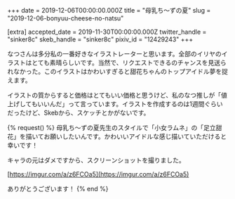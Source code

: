 +++
date = 2019-12-06T00:00:00.000Z
title = "母乳ち～ずの夏"
slug = "2019-12-06-bonyuu-cheese-no-natsu"

[extra]
accepted_date = 2019-11-30T00:00:00.000Z
twitter_handle = "sinker8c"
skeb_handle = "sinker8c"
pixiv_id = "12429243"
+++

なつさんは多分私の一番好きなイラストレーターと思います。全部のイリヤのイラストはとても素晴らしいです。当然で、リクエストできるのチャンスを見送られなかった。このイラストはかわいすぎると甜花ちゃんのトップアイドル夢を捉えます。

イラストの質からすると価格はとてもいい価格と思うけど、私のなつ推しが「値上げしてもいいんだ」って言っています。イラストを作成するのは1週間ぐらいだったけど、Skebから、スケッチとかがないです。

{% request() %}
母乳ち～ずの夏先生のスタイルで「小女ラムネ」の「足立甜花」を描いてお願いしたいんです。かわいいアイドルな感じ描いていただけると幸いです！

キャラの元はダメですから、スクリーンショットを撮りました。

[https://imgur.com/a/z6FCOa5](https://imgur.com/a/z6FCOa5)

ありがとうございます！
{% end %}
